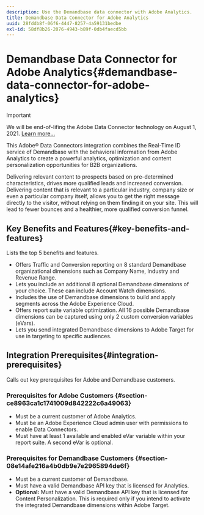 ```yaml
---
description: Use the Demandbase data connector with Adobe Analytics.
title: Demandbase Data Connector for Adobe Analytics
uuid: 28fddb8f-06f6-4447-8257-4a59131bedbe
exl-id: 58df8b26-2076-4943-b89f-0db4faecd5bb
---
```

# Demandbase Data Connector for Adobe Analytics{#demandbase-data-connector-for-adobe-analytics}

>[!IMPORTANT]
>
>We will be end-of-lifing the Adobe Data Connector technology on August 1, 2021. [Learn more...](/help/import/data-connectors/data-connectors-eol.md)

This Adobe® Data Connectors integration combines the Real-Time ID service of Demandbase with the behavioral information from Adobe Analytics to create a powerful analytics, optimization and content personalization opportunities for B2B organizations.

Delivering relevant content to prospects based on pre-determined characteristics, drives more qualified leads and increased conversion. Delivering content that is relevant to a particular industry, company size or even a particular company itself, allows you to get the right message directly to the visitor, without relying on them finding it on your site. This will lead to fewer bounces and a healthier, more qualified conversion funnel.

## Key Benefits and Features{#key-benefits-and-features}

Lists the top 5 benefits and features.

* Offers Traffic and Conversion reporting on 8 standard Demandbase organizational dimensions such as Company Name, Industry and Revenue Range.
* Lets you include an additional 8 optional Demandbase dimensions of your choice. These can include Account Watch dimensions.
* Includes the use of Demandbase dimensions to build and apply segments across the Adobe Experience Cloud.
* Offers report suite variable optimization. All 16 possible Demandbase dimensions can be captured using only 2 custom conversion variables (eVars).
* Lets you send integrated Demandbase dimensions to Adobe Target for use in targeting to specific audiences.

## Integration Prerequisites{#integration-prerequisites}

Calls out key prerequisites for Adobe and Demandbase customers.

### Prerequisites for Adobe Customers {#section-ce8963ca1c1741009d842222c6a49063}

* Must be a current customer of Adobe Analytics.
* Must be an Adobe Experience Cloud admin user with permissions to enable Data Connectors.
* Must have at least 1 available and enabled eVar variable within your report suite. A second eVar is optional.

### Prerequisites for Demandbase Customers {#section-08e14afe216a4b0db9e7e2965894de6f}

* Must be a current customer of Demandbase.
* Must have a valid Demandbase API key that is licensed for Analytics.
* **Optional:** Must have a valid Demandbase API key that is licensed for Content Personalization. This is required only if you intend to activate the integrated Demandbase dimensions within Adobe Target.
